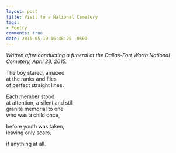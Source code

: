 ```yaml
---
layout: post
title: Visit to a National Cemetery
tags:
- Poetry 
comments: true
date: 2015-05-19 16:48:25 -0500
---
```


*Written after conducting a funeral at the Dallas-Fort Worth National Cemetery, April 23, 2015.*

The boy stared, amazed  
at the ranks and files  
of perfect straight lines.  

Each member stood  
at attention, a silent and still  
granite memorial to one  
who was a child once,

before youth was taken,  
leaving only scars,

if anything at all. 
